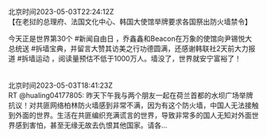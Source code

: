 北京时间2023-05-03T22:24:12Z<br>【在老挝的总理府、法国文化中心、韩国大使馆举牌要求各国祭出防火墙禁令】

今天正是世界第30个 #新闻自由日 ，乔鑫鑫和Beacon在万象的使馆向尹锡悦大总统送 #拆墙宝典，并留言大赞其访美之行功德圆满，还感谢韩联社2天前大力报道 #拆墙运动 ，阅读量预估不低于1000万人。墙没了，世界就安宁富裕了！<br><br><br>北京时间2023-05-03T18:41:23Z<br>RT @hualing04177805: 昨天下午我与两个朋友一起在荷兰首都的水坝广场举牌抗议！对共匪网络柏林防火墙感到非常不满，因为有这个防火墙，中国人无法接触到外面的世界。生活在共匪编织充满谎言的世界，导致非常多的国人无知对外面世界感到害怕，甚至无缘无故去仇恨其他国家。请各…<br><br><br>